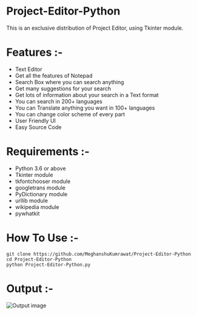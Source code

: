 # Project-Editor-Python
This is an exclusive distribution of Project Editor, using Tkinter module.

# Features :-
* Text Editor
* Get all the features of Notepad
* Search Box where you can search anything
* Get many suggestions for your search
* Get lots of information about your search in a Text format
* You can search in 200+ languages
* You can Translate anything you want in 100+ languages
* You can change color scheme of every part
* User Friendly UI
* Easy Source Code

# Requirements :-
* Python 3.6 or above
* Tkinter module
* tkfontchooser module
* googletrans module
* PyDictionary module
* urllib module
* wikipedia module
* pywhatkit

# How To Use :-
```
git clone https://github.com/MeghanshuKumrawat/Project-Editor-Python
cd Project-Editor-Python
python Project-Editor-Python.py
```

# Output :-
![Output image](https://github.com/MeghanshuKumrawat/Project-Editor-Python/blob/master/Screenshot (111))
